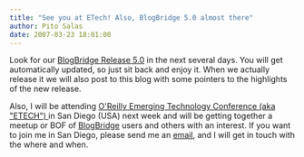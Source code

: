 ```yaml
---
title: "See you at ETech! Also, BlogBridge 5.0 almost there"
author: Pito Salas
date: 2007-03-23 18:01:00
---
```



Look for our [BlogBridge Release 5.0](<http://www.blogbridge.com>) in the next
several days. You will get automatically updated, so just sit back and enjoy
it. When we actually release it we will also post to this blog with some
pointers to the highlights of the new release.

Also, I will be attending [O'Reilly Emerging Technology Conference (aka
"ETECH") ](<http://conferences.oreillynet.com/etech/>) in San Diego (USA) next
week and will be getting together a meetup or BOF of
[BlogBridge](<http://www.blogbridge.com>) users and others with an interest.
If you want to join me in San Diego, please send me an
[email](<mailto:support@blogbridge.com>), and I will get in touch with the
where and when.



